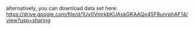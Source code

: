 alternatively, you can download data set here:
https://drive.google.com/file/d/1Uy0VmrkbKUAskGKAAQo45F8unrphAF14/view?usp=sharing
